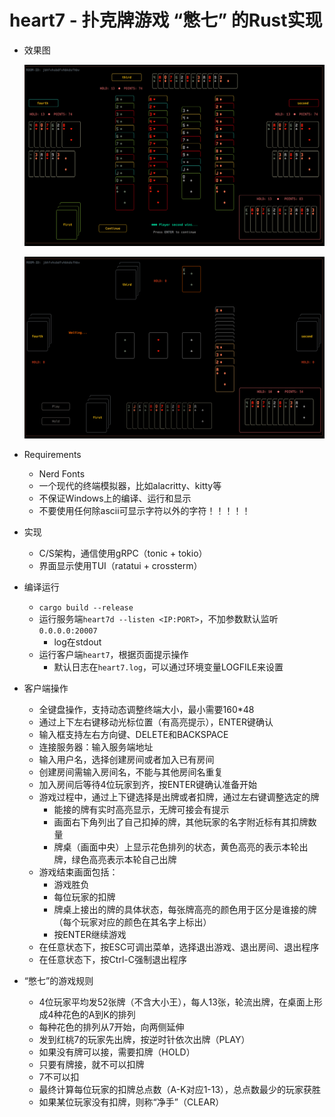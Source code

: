 # heart7 - 扑克牌游戏 “憋七” 的Rust实现
- 效果图

  ![result](assets/result.png)

  ![gaming](assets/gaming.png)

- Requirements

  - Nerd Fonts
  - 一个现代的终端模拟器，比如alacritty、kitty等
  - 不保证Windows上的编译、运行和显示
  - 不要使用任何除ascii可显示字符以外的字符！！！！！

- 实现

  - C/S架构，通信使用gRPC（tonic + tokio）
  - 界面显示使用TUI（ratatui + crossterm）

- 编译运行

  - `cargo build --release`
  - 运行服务端`heart7d --listen <IP:PORT>`，不加参数默认监听`0.0.0.0:20007`
    - log在stdout
  - 运行客户端`heart7`，根据页面提示操作
    - 默认日志在`heart7.log`，可以通过环境变量LOGFILE来设置

- 客户端操作

  - 全键盘操作，支持动态调整终端大小，最小需要160*48
  - 通过上下左右键移动光标位置（有高亮提示），ENTER键确认
  - 输入框支持左右方向键、DELETE和BACKSPACE
  - 连接服务器：输入服务端地址
  - 输入用户名，选择创建房间或者加入已有房间
  - 创建房间需输入房间名，不能与其他房间名重复
  - 加入房间后等待4位玩家到齐，按ENTER键确认准备开始
  - 游戏过程中，通过上下键选择是出牌或者扣牌，通过左右键调整选定的牌
    - 能接的牌有实时高亮显示，无牌可接会有提示
    - 画面右下角列出了自己扣掉的牌，其他玩家的名字附近标有其扣牌数量
    - 牌桌（画面中央）上显示花色排列的状态，黄色高亮的表示本轮出牌，绿色高亮表示本轮自己出牌
  - 游戏结束画面包括：
    - 游戏胜负
    - 每位玩家的扣牌
    - 牌桌上接出的牌的具体状态，每张牌高亮的颜色用于区分是谁接的牌（每个玩家对应的颜色在其名字上标出）
    - 按ENTER继续游戏
  - 在任意状态下，按ESC可调出菜单，选择退出游戏、退出房间、退出程序
  - 在任意状态下，按Ctrl-C强制退出程序

- “憋七”的游戏规则

  - 4位玩家平均发52张牌（不含大小王），每人13张，轮流出牌，在桌面上形成4种花色的A到K的排列
  - 每种花色的排列从7开始，向两侧延伸
  - 发到红桃7的玩家先出牌，按逆时针依次出牌（PLAY）
  - 如果没有牌可以接，需要扣牌（HOLD）
  - 只要有牌接，就不可以扣牌
  - 7不可以扣
  - 最终计算每位玩家的扣牌总点数（A-K对应1-13），总点数最少的玩家获胜
  - 如果某位玩家没有扣牌，则称“净手”（CLEAR）
